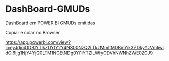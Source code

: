 # DashBoard-GMUDs
DashBoard em POWER BI GMUDs emitidas 

Copiar e colar no Browser

https://app.powerbi.com/view?r=eyJrIjoiODBlYTlkZDYtY2Y4NS00NzQ2LTkzMmItMDBmYjk3ZDkyYzVmIiwidCI6Ijg1NjY4YjQ0LTM1NGEtNDg0Yi1iYTZlLWIyODVhNWNhZWE0ZCJ9
